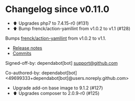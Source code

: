 # Changelog since v0.11.0
- ⬆ Upgrades php7 to 7.4.15-r0 (#131) 
- ⬆️ Bump frenck/action-yamllint from v1.0.2 to v1.1 (#128)

Bumps [frenck/action-yamllint](https://github.com/frenck/action-yamllint) from v1.0.2 to v1.1.
- [Release notes](https://github.com/frenck/action-yamllint/releases)
- [Commits](https://github.com/frenck/action-yamllint/compare/v1.0.2...e21bcc770907b7207a05453ca9f1eb7129c945d1)

Signed-off-by: dependabot[bot] <support@github.com>

Co-authored-by: dependabot[bot] <49699333+dependabot[bot]@users.noreply.github.com> 
- Upgrade add-on base image to 9.1.2 (#127) 
- ⬆ Upgrades composer to 2.0.9-r0 (#125) 
